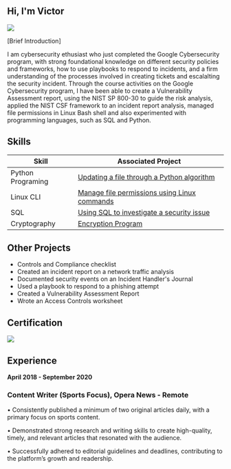 ## Hi, I'm Victor
<a href="https://linkedin.com/in/victor-oyigeya-16ba87304?"><img src="https://img.shields.io/badge/-LinkedIn-0072b1?&style=for-the-badge&logo=linkedin&logoColor=white" /></a>

[Brief Introduction]

I am cybersecurity ethusiast who just completed the Google Cybersecurity program, with strong foundational knowledge on different security policies and frameworks, how to use playbooks to respond to incidents, and a firm understanding of the processes involved in creating tickets and escalalting the security incident. Through the course activities on the Google Cybersecurity program, I have been able to create a Vulnerability Assessment report, using the NIST SP 800-30 to guide the risk analysis, applied the NIST CSF framework to an incident report analysis, managed file permissions in Linux Bash shell and also experimented with programming languages, such as SQL and Python.
## Skills

| Skill                                 |Associated Project                         |                 
|---------------------------------------|-------------------------------------------|
| Python Programing                     | <a href="https://github.com/Victor-Oyigeya/Updating-a-file-through-a-Python-algorithm">Updating a file through a Python algorithm</a>|
| Linux CLI                             | <a href="https://github.com/Victor-Oyigeya/Manage-file-permissions-using-Linux-commands">Manage file permissions using Linux commands</a>|
| SQL                                   |  <a href="https://github.com/Victor-Oyigeya/Using-SQL-to-investigate-a-security-issue">Using SQL to investigate a security issue</a>|
| Cryptography                          |   <a href="https://github.com/Victor-Oyigeya/Encryption-Program">Encryption Program</a> |

## Other Projects
- Controls and Compliance checklist
- Created an incident report on a network traffic analysis
- Documented security events on an Incident Handler's Journal
- Used a playbook to respond to a phishing attempt
- Created a Vulnerability Assessment Report
- Wrote an Access Controls worksheet

 ## Certification   
<a href="https://coursera.org/share/84469517379f56f7ecaf4bf6480d4a3c"><img src="https://img.shields.io/badge/-Google-0F9D58?&style=for-the-badge&logo=google&logoColor=white"  /></a>
## Experience

<b>April 2018 - September 2020</b>
### Content Writer (Sports Focus), Opera News - Remote 

• Consistently published a minimum of two original articles daily, with a primary focus on sports content.

• Demonstrated strong research and writing skills to create high-quality, timely, and relevant articles that resonated with the audience.

• Successfully adhered to editorial guidelines and deadlines, contributing to the platform’s growth and readership. 
